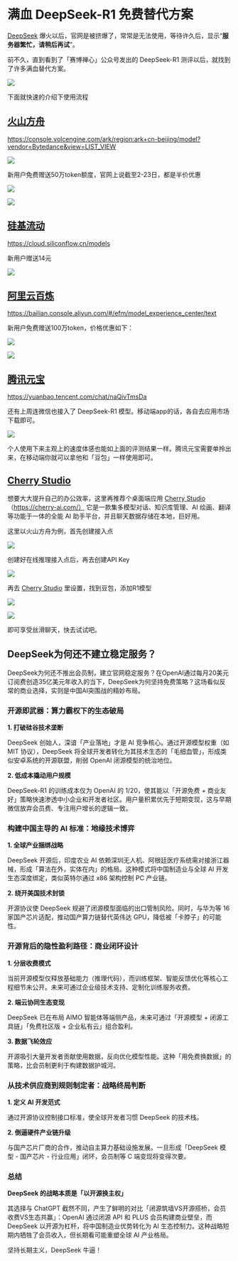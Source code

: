 # 满血 DeepSeek-R1 免费替代方案

[DeepSeek](https://www.deepseek.com/) 爆火以后，官网是被挤爆了，常常是无法使用，等待许久后，显示“**服务器繁忙，请稍后再试**”。

前不久，直到看到了「赛博禅心」公众号发出的 DeepSeek-R1 测评以后，就找到了许多满血替代方案。

![](./img/pingce.png)

下面就快速的介绍下使用流程

## [火山方舟](https://console.volcengine.com/ark/region:ark+cn-beijing/model?vendor=Bytedance&view=LIST_VIEW)

https://console.volcengine.com/ark/region:ark+cn-beijing/model?vendor=Bytedance&view=LIST_VIEW

![](./img/home.png)

新用户免费赠送50万token额度，官网上说截至2-23日，都是半价优惠

![](./img/price.png)

![](./img/dyprice.png)

## [硅基流动](https://cloud.siliconflow.cn/models)

https://cloud.siliconflow.cn/models

新用户赠送14元

![](./img/guiji.png)

## [阿里云百炼](https://bailian.console.aliyun.com/#/efm/model_experience_center/text)

https://bailian.console.aliyun.com/#/efm/model_experience_center/text

新用户免费赠送100万token，价格优惠如下：

![](./img/aliprice.png)

![](./img/aliyun.png)

## [腾讯元宝](https://yuanbao.tencent.com/chat/naQivTmsDa)

https://yuanbao.tencent.com/chat/naQivTmsDa

还有上周连微信也接入了 DeepSeek-R1 模型。移动端app的话，各自去应用市场下载即可。

![](./img/yuanbao.jpg)

个人使用下来主观上的速度体感也能如上面的评测结果一样。腾讯元宝需要单拎出来，在移动端你就可以拿他和「豆包」一样使用即可。

## [Cherry Studio](https://cherry-ai.com/)

想要大大提升自己的办公效率，这里再推荐个桌面端应用 [Cherry Studio](https://cherry-ai.com/)（https://cherry-ai.com/） 它是一款集多模型对话、知识库管理、AI 绘画、翻译等功能于一体的全能 AI 助手平台，并且聊天数据存储在本地，巨好用。

这里以火山方舟为例，首先创建接入点

![](./img/end1.png)

创建好在线推理接入点后，再去创建API Key

![](./img/end2.png)

再去 [Cherry Studio](https://cherry-ai.com/) 里设置，找到豆包，添加R1模型

![](./img/studio2.png)

![](./img/studio1.png)

即可享受丝滑聊天，快去试试吧。

## DeepSeek为何还不建立稳定服务？

DeepSeek为何还不推出会员制，建立官网稳定服务？在OpenAI通过每月20美元订阅费创造35亿美元年收入的当下，DeepSeek为何坚持免费策略？这场看似反常的商业选择，实则是中国AI突围战的精妙布局。


### 开源即武器：算力霸权下的生态破局

**1. 打破硅谷技术垄断**

DeepSeek 创始人，深谙「产业落地」才是 AI 竞争核心。通过开源模型权重（如 MIT 协议），DeepSeek 将全球开发者转化为其技术生态的「毛细血管」，形成类似安卓系统的开源联盟，削弱 OpenAI 闭源模型的统治地位。

**2. 低成本撬动用户规模**

DeepSeek-R1 的训练成本仅为 OpenAI 的 1/20，使其能以「开源免费 + 商业友好」策略快速渗透中小企业和开发者社区。用户量积累优先于短期变现，这与早期微信放弃会员费、专注用户增长的逻辑一致。

### 构建中国主导的 AI 标准：地缘技术博弈

**1. 全球产业捆绑战略**

DeepSeek 开源后，印度农业 AI 依赖深圳无人机、阿根廷医疗系统需对接浙江器械，形成「算法在外，实体在内」的格局。这种模式将中国制造业与全球 AI 开发生态深度绑定，类似英特尔通过 x86 架构控制 PC 产业链。

**2. 绕开美国技术封锁**

开源协议使 DeepSeek 规避了闭源模型面临的出口管制风险。同时，与华为等 16 家国产芯片适配，推动国产算力链替代英伟达 GPU，降低被「卡脖子」的可能性。

### 开源背后的隐性盈利路径：商业闭环设计

**1. 分层收费模式**

当前开源模型仅释放基础能力（推理代码），而训练框架、智能反馈优化等核心工程细节未公开。未来可通过企业级技术支持、定制化训练服务收费。

**2. 端云协同生态变现**

DeepSeek 已在布局 AIMO 智能体等端侧产品，未来可通过「开源模型 + 闭源工具链」「免费社区版 + 企业私有云」组合盈利。

**3. 数据飞轮效应**

开源吸引大量开发者贡献使用数据，反向优化模型性能。这种「用免费换数据」的策略，比会员制更利于构建数据护城河。

### 从技术供应商到规则制定者：战略终局判断

**1. 定义 AI 开发范式**

通过开源协议控制接口标准，使全球开发者习惯 DeepSeek 的技术栈。

**2. 倒逼硬件产业链升级**

与国产芯片厂商的合作，推动自主算力基础设施发展。一旦形成「DeepSeek 模型 - 国产芯片 - 行业应用」闭环，会员制等 C 端变现将变得次要。

### 总结
**DeepSeek 的战略本质是「以开源换主权」**

其选择与 ChatGPT 截然不同，产生了鲜明的对比「闭源筑墙VS开源搭桥，会员收费VS生态共赢」：OpenAI 通过闭源 API 和 PLUS 会员构建商业壁垒，而 DeepSeek 以开源为杠杆，将中国制造业优势转化为 AI 生态控制力。这种战略短期内牺牲了会员收入，但长期看可能重塑全球 AI 产业格局。

坚持长期主义，DeepSeek 牛逼！
